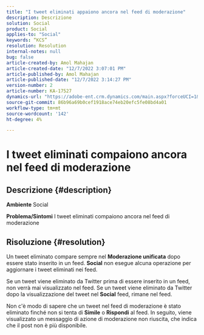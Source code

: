 ```yaml
---
title: "I tweet eliminati appaiono ancora nel feed di moderazione"
description: Descrizione
solution: Social
product: Social
applies-to: "Social"
keywords: “KCS”
resolution: Resolution
internal-notes: null
bug: false
article-created-by: Amol Mahajan
article-created-date: "12/7/2022 3:07:01 PM"
article-published-by: Amol Mahajan
article-published-date: "12/7/2022 3:14:27 PM"
version-number: 2
article-number: KA-17527
dynamics-url: "https://adobe-ent.crm.dynamics.com/main.aspx?forceUCI=1&pagetype=entityrecord&etn=knowledgearticle&id=414e15c8-4076-ed11-81aa-6045bd006a22"
source-git-commit: 86b96a69b0cef1918ace74eb20efc5fe08bd4a01
workflow-type: tm+mt
source-wordcount: '142'
ht-degree: 4%

---
```


# I tweet eliminati compaiono ancora nel feed di moderazione

## Descrizione {#description}

<b>Ambiente</b>
Social


<b>Problema/Sintomi</b>
I tweet eliminati compaiono ancora nel feed di moderazione


## Risoluzione {#resolution}


Un tweet eliminato compare sempre nel <b>Moderazione unificata</b> dopo essere stato inserito in un feed. <b>Social</b> non esegue alcuna operazione per aggiornare i tweet eliminati nei feed.

Se un tweet viene eliminato da Twitter prima di essere inserito in un feed, non verrà mai visualizzato nel feed. Se un tweet viene eliminato da Twitter dopo la visualizzazione del tweet nel <b>Social</b> feed, rimane nel feed.

Non c&#39;è modo di sapere che un tweet nel feed di moderazione è stato eliminato finché non si tenta di <b>Simile</b> o <b>Rispondi</b> al feed. In seguito, viene visualizzato un messaggio di azione di moderazione non riuscita, che indica che il post non è più disponibile.
